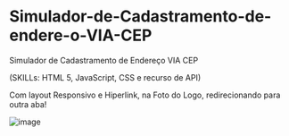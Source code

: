 # Simulador-de-Cadastramento-de-endere-o-VIA-CEP

Simulador de Cadastramento de Endereço VIA CEP

(SKILLs: HTML 5, JavaScript, CSS e recurso de API)

Com layout Responsivo e Hiperlink, na Foto do Logo, redirecionando para outra aba!

![image](https://user-images.githubusercontent.com/93531387/175958222-3a975bc1-e6af-4ef7-ae07-e40f8588c4ac.png)


